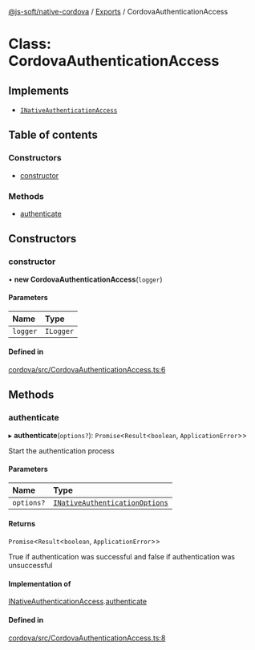 [@js-soft/native-cordova](../README.md) / [Exports](../modules.md) / CordovaAuthenticationAccess

# Class: CordovaAuthenticationAccess

## Implements

- [`INativeAuthenticationAccess`](../interfaces/INativeAuthenticationAccess.md)

## Table of contents

### Constructors

- [constructor](CordovaAuthenticationAccess.md#constructor)

### Methods

- [authenticate](CordovaAuthenticationAccess.md#authenticate)

## Constructors

### constructor

• **new CordovaAuthenticationAccess**(`logger`)

#### Parameters

| Name | Type |
| :------ | :------ |
| `logger` | `ILogger` |

#### Defined in

[cordova/src/CordovaAuthenticationAccess.ts:6](https://github.com/js-soft/ts-native-access/blob/a83212d/packages/cordova/src/CordovaAuthenticationAccess.ts#L6)

## Methods

### authenticate

▸ **authenticate**(`options?`): `Promise`<`Result`<`boolean`, `ApplicationError`\>\>

Start the authentication process

#### Parameters

| Name | Type |
| :------ | :------ |
| `options?` | [`INativeAuthenticationOptions`](../interfaces/INativeAuthenticationOptions.md) |

#### Returns

`Promise`<`Result`<`boolean`, `ApplicationError`\>\>

True if authentication was successful and false if authentication was unsuccessful

#### Implementation of

[INativeAuthenticationAccess](../interfaces/INativeAuthenticationAccess.md).[authenticate](../interfaces/INativeAuthenticationAccess.md#authenticate)

#### Defined in

[cordova/src/CordovaAuthenticationAccess.ts:8](https://github.com/js-soft/ts-native-access/blob/a83212d/packages/cordova/src/CordovaAuthenticationAccess.ts#L8)
